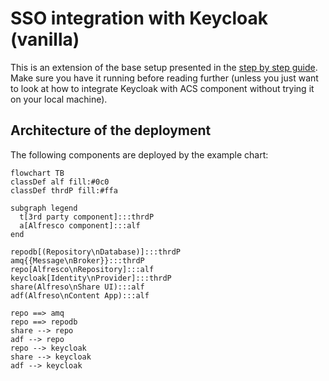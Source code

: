 # SSO integration with Keycloak (vanilla)

This is an extension of the base setup presented in the [step by step
guide](./step-by-step-guide.md). Make sure you have it running before reading
further (unless you just want to look at how to integrate Keycloak with ACS
component without trying it on your local machine).

## Architecture of the deployment

The following components are deployed by the example chart:

```mermaid
flowchart TB
classDef alf fill:#0c0
classDef thrdP fill:#ffa

subgraph legend
  t[3rd party component]:::thrdP
  a[Alfresco component]:::alf
end

repodb[(Repository\nDatabase)]:::thrdP
amq{{Message\nBroker}}:::thrdP
repo[Alfresco\nRepository]:::alf
keycloak[Identity\nProvider]:::thrdP
share(Alfreso\nShare UI):::alf
adf(Alfreso\nContent App):::alf

repo ==> amq
repo ==> repodb
share --> repo
adf --> repo
repo --> keycloak
share --> keycloak
adf --> keycloak
```

